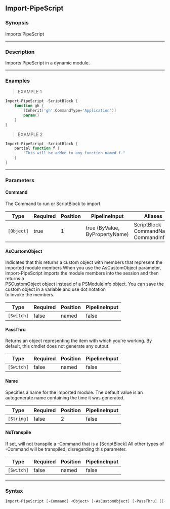 Import-PipeScript
-----------------

### Synopsis
Imports PipeScript

---

### Description

Imports PipeScript in a dynamic module.

---

### Examples
> EXAMPLE 1

```PowerShell
Import-PipeScript -ScriptBlock {
    function gh {
        [Inherit('gh',CommandType='Application')]
        param()
    }
}
```
> EXAMPLE 2

```PowerShell
Import-PipeScript -ScriptBlock {
    partial function f {
        "This will be added to any function named f."
    }
}
```

---

### Parameters
#### **Command**
The Command to run or ScriptBlock to import.

|Type      |Required|Position|PipelineInput                 |Aliases                                    |
|----------|--------|--------|------------------------------|-------------------------------------------|
|`[Object]`|true    |1       |true (ByValue, ByPropertyName)|ScriptBlock<br/>CommandName<br/>CommandInfo|

#### **AsCustomObject**
Indicates that this returns a custom object with members that represent the imported module members
When you use the AsCustomObject parameter, Import-PipeScript imports the module members into the session and then returns a    
PSCustomObject object instead of a PSModuleInfo object. You can save the custom object in a variable and use dot notation    
to invoke the members.

|Type      |Required|Position|PipelineInput|
|----------|--------|--------|-------------|
|`[Switch]`|false   |named   |false        |

#### **PassThru**
Returns an object representing the item with which you're working. By default, this cmdlet does not generate any output.

|Type      |Required|Position|PipelineInput|
|----------|--------|--------|-------------|
|`[Switch]`|false   |named   |false        |

#### **Name**
Specifies a name for the imported module.
The default value is an autogenerate name containing the time it was generated.

|Type      |Required|Position|PipelineInput|
|----------|--------|--------|-------------|
|`[String]`|false   |2       |false        |

#### **NoTranspile**
If set, will not transpile a -Command that is a [ScriptBlock]
All other types of -Command will be transpiled, disregarding this parameter.

|Type      |Required|Position|PipelineInput|
|----------|--------|--------|-------------|
|`[Switch]`|false   |named   |false        |

---

### Syntax
```PowerShell
Import-PipeScript [-Command] <Object> [-AsCustomObject] [-PassThru] [[-Name] <String>] [-NoTranspile] [<CommonParameters>]
```
